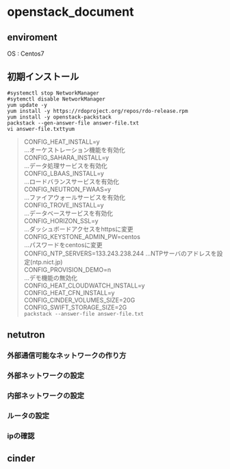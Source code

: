 # openstack_document
## enviroment
OS : Centos7
## 初期インストール
`#systemctl stop NetworkManager`  
`#sytemctl disable NetworkManager`  
`yum update -y`  
`yum install -y https://rdoproject.org/repos/rdo-release.rpm`  
`yum install -y openstack-packstack`  
`packstack --gen-answer-file answer-file.txt`  
`vi answer-file.txttyum `  
>CONFIG_HEAT_INSTALL=y  
>...オーケストレーション機能を有効化  
>CONFIG_SAHARA_INSTALL=y   
>...データ処理サービスを有効化  
>CONFIG_LBAAS_INSTALL=y   
>...ロードバランスサービスを有効化  
>CONFIG_NEUTRON_FWAAS=y  
>...ファイアウォールサービスを有効化  
>CONFIG_TROVE_INSTALL=y  
>...データベースサービスを有効化  
>CONFIG_HORIZON_SSL=y  
>...ダッシュボードアクセスをhttpsに変更  
>CONFIG_KEYSTONE_ADMIN_PW=centos  
>...パスワードをcentosに変更  
>CONFIG_NTP_SERVERS=133.243.238.244 
>...NTPサーバのアドレスを設定(ntp.nict.jp)  
>CONFIG_PROVISION_DEMO=n  
>...デモ機能の無効化  
>CONFIG_HEAT_CLOUDWATCH_INSTALL=y  
>CONFIG_HEAT_CFN_INSTALL=y  
>CONFIG_CINDER_VOLUMES_SIZE=20G  
>CONFIG_SWIFT_STORAGE_SIZE=2G  
`packstack --answer-file answer-file.txt`  
## netutron
### 外部通信可能なネットワークの作り方  
### 外部ネットワークの設定
### 内部ネットワークの設定
### ルータの設定
### ipの確認
## cinder


